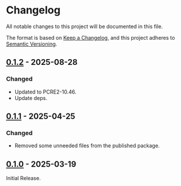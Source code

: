 # Changelog

All notable changes to this project will be documented in this file.

The format is based on [Keep a Changelog](https://keepachangelog.com/en/1.1.0/),
and this project adheres to [Semantic Versioning](https://semver.org/spec/v2.0.0.html).

## [0.1.2] - 2025-08-28

### Changed

* Updated to PCRE2-10.46.
* Update deps.

## [0.1.1] - 2025-04-25

### Changed

* Removed some unneeded files from the published package.

## [0.1.0] - 2025-03-19

Initial Release.

[0.1.2]: https://github.com/segevfiner/node-pcre2/compare/v0.1.1...v0.1.2
[0.1.1]: https://github.com/segevfiner/node-pcre2/compare/v0.1.0...v0.1.1
[0.1.0]: https://github.com/segevfiner/node-pcre2/releases/tag/v0.1.0
